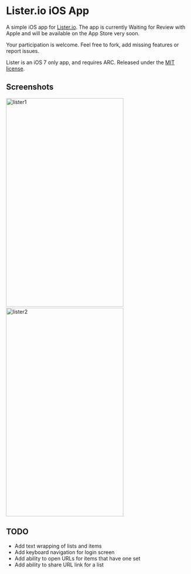 # Lister.io iOS App

A simple iOS app for [Lister.io](http://lister.io/). The app is currently Waiting for Review with Apple and will be available on the App Store very soon.

Your participation is welcome. Feel free to fork, add missing features or report issues. 

Lister is an iOS 7 only app, and requires ARC. Released under the [MIT license](LICENSE).

## Screenshots

<img src="http://i.imgur.com/F8GAB3v.png" width=320 height=568 alt="lister1">
&nbsp;&nbsp;
<img src="http://i.imgur.com/Oc4T7aW.png" width=320 height=568 alt="lister2">

## TODO

* Add text wrapping of lists and items
* Add keyboard navigation for login screen
* Add ability to open URLs for items that have one set
* Add ability to share URL link for a list
